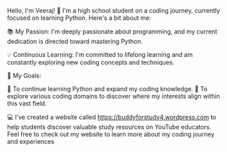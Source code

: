 Hello, I'm Veeraj! 👋
I'm a high school student on a coding journey, currently focused on learning Python. Here's a bit about me:

📚 My Passion: I'm deeply passionate about programming, and my current dedication is directed toward mastering Python.

💡 Continuous Learning: I'm committed to lifelong learning and am constantly exploring new coding concepts and techniques.

🌟 My Goals:

🌠 To continue learning Python and expand my coding knowledge.
🚀 To explore various coding domains to discover where my interests align within this vast field.

💻 I've created a website called https://buddyforstudy4.wordpress.com to help students discover valuable study resources on YouTube educators.
Feel free to check out my website to learn more about my coding journey and experiences
